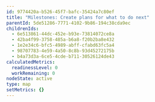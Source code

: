 ```yaml
---
id: 9774420a-b526-45f7-bafc-35424a7c80ef
title: "Milestones: Create plans for what to do next"
parentId: 5de51286-7771-4102-9b86-194c38cda9ec
childrenIds:
  - 6e513861-44dc-452e-b93e-73814072ce8a
  - 42ba4f99-3758-485a-b6a8-f20b2ba8e432
  - 1e2e34c6-bfc5-4989-abff-cfabd63fc5a4
  - 98707783-4e59-4a50-8c8b-93d45272175b
  - b4a73d3a-6ce5-4cde-b711-30526124de43
calculatedMetrics:
  readinessLevel: 0
  workRemaining: 0
nodeState: active
type: map
setMetrics: {}
---
```

